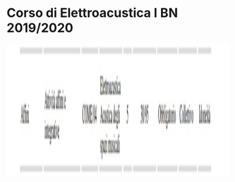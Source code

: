 Corso di Elettroacustica I BN 2019/2020
========

<img src="https://github.com/SMERM/BN-Velitchkova/blob/master/Programma%20di%20studi/elettroacustica_IBN.jpeg" height="300">


